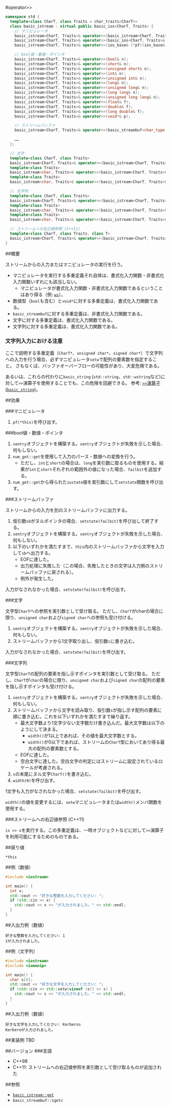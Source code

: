#operator>>
```cpp
namespace std {
  template<class CharT, class Traits = char_traits<CharT>>
  class basic_istream : virtual public basic_ios<CharT, Traits> {
    // マニピュレータ
    basic_istream<CharT, Traits>& operator>>(basic_istream<CharT, Traits>& (*pf)(basic_istream<CharT, Traits>&));
    basic_istream<CharT, Traits>& operator>>(basic_ios<CharT, Traits>& (*pf)(basic_ios<CharT, Traits>&));
    basic_istream<CharT, Traits>& operator>>(ios_base& (*pf)(ios_base&));

    // bool値・数値・ポインタ
    basic_istream<CharT, Traits>& operator>>(bool& n);
    basic_istream<CharT, Traits>& operator>>(short& n);
    basic_istream<CharT, Traits>& operator>>(unsigned short& n);
    basic_istream<CharT, Traits>& operator>>(int& n);
    basic_istream<CharT, Traits>& operator>>(unsigned int& n);
    basic_istream<CharT, Traits>& operator>>(long& n);
    basic_istream<CharT, Traits>& operator>>(unsigned long& n);
    basic_istream<CharT, Traits>& operator>>(long long& n);
    basic_istream<CharT, Traits>& operator>>(unsigned long long& n);
    basic_istream<CharT, Traits>& operator>>(float& f);
    basic_istream<CharT, Traits>& operator>>(double& f);
    basic_istream<CharT, Traits>& operator>>(long double& f);
    basic_istream<CharT, Traits>& operator>>(void*& p);

    // ストリームバッファ
    basic_istream<CharT, Traits>& operator>>(basic_streambuf<char_type, Traits>* sb);

    ……
  };

  // 文字
  template<class CharT, class Traits>
  basic_istream<CharT, Traits>& operator>>(basic_istream<CharT, Traits>& is, CharT& c);
  template<class Traits>
  basic_istream<char, Traits>& operator>>(basic_istream<CharT, Traits>& is, unsigned char& c);
  template<class Traits>
  basic_istream<char, Traits>& operator>>(basic_istream<CharT, Traits>& is, signed char& c);

  // 文字列
  template<class CharT, class Traits>
  basic_istream<CharT, Traits>& operator>>(basic_istream<CharT, Traits>& is, CharT* c);
  template<class Traits>
  basic_istream<char, Traits>& operator>>(basic_istream<CharT, Traits>& is, unsigned char* c);
  template<class Traits>
  basic_istream<char, Traits>& operator>>(basic_istream<CharT, Traits>& is, signed char* c);

  // ストリームへの右辺値参照 (C++11)
  template<class CharT, class Traits, class T>
  basic_istream<CharT, Traits>& operator>>(basic_istream<CharT, Traits>&& is, T& x);
}
```

##概要

ストリームからの入力またはマニピュレータの実行を行う。

- マニピュレータを実行する多重定義それ自体は、書式化入力関数・非書式化入力関数いずれにも該当しない。
    - マニピュレータが書式化入力関数・非書式化入力関数であるということはあり得る（例: [`ws`](../ws.md)）。
- 数値型（`bool`も含む）と`void*`に対する多重定義は、書式化入力関数である。
- `basic_streambuf`に対する多重定義は、非書式化入力関数である。
- 文字に対する多重定義は、書式化入力関数である。
- 文字列に対する多重定義は、書式化入力関数である。

### 文字列入力における注意

ここで説明する多重定義（`CharT*`、`unsigned char*`、`signed char*`）で文字列への入力を行う場合、必ずマニピュレータ`setw`で配列の要素数を指定すること。
さもなくば、バッファオーバーフローの可能性があり、大変危険である。

あるいは、これらの代わりに`basic_string` (`std::string`、`std::wstring`など)に対して`>>`演算子を使用することでも、この危険を回避できる。
参考: [`>>`演算子 (`basic_string`)](../../basic_string/op_istream.md)。

##効果

###マニピュレータ

1. `pf(*this)`を呼び出す。

###bool値・数値・ポインタ

1. `sentry`オブジェクトを構築する。`sentry`オブジェクトが失敗を示した場合、何もしない。
1. `num_get::get`を使用して入力のパース・数値への変換を行う。
    - ただし、`int`と`short`の場合は、`long`を実引数に取るものを使用する。結果が`int`と`short`それぞれの範囲外の値になった場合、`failbit`を追加する。
1. `num_get::get`から得られた`iostate`値を実引数にして`setstate`関数を呼び出す。

###ストリームバッファ

ストリームからの入力を別のストリームバッファに出力する。

1. 仮引数`sb`がヌルポインタの場合、`setstate(failbit)`を呼び出して終了する。
1. `sentry`オブジェクトを構築する。`sentry`オブジェクトが失敗を示した場合、何もしない。
1. 以下のいずれかを満たすまで、`this`内のストリームバッファから文字を入力して`sb`へ出力する。
    - EOFに達した。
    - 出力処理に失敗した（この場合、失敗したときの文字は入力側のストリームバッファに戻される）。
    - 例外が発生した。

入力がなされなかった場合、`setstate(failbit)`を呼び出す。

###文字

文字型`CharT`への参照を実引数として受け取る。
ただし、`CharT`がcharの場合に限り、`unsigned char`および`signed char`への参照も受け付ける。

1. `sentry`オブジェクトを構築する。`sentry`オブジェクトが失敗を示した場合、何もしない。
1. ストリームバッファから1文字取り出し、仮引数`c`に書き込む。

入力がなされなかった場合、`setstate(failbit)`を呼び出す。

###文字列

文字型`CharT`の配列の要素を指し示すポインタを実引数として受け取る。
ただし、`CharT`が`char`の場合に限り、`unsigned char`および`signed char`の配列の要素を指し示すポインタも受け付ける。

1. `sentry`オブジェクトを構築する。`sentry`オブジェクトが失敗を示した場合、何もしない。
1. ストリームバッファから文字を読み取り、仮引数`s`が指し示す配列の要素に順に書き込む。これを以下いずれかを満たすまで繰り返す。
    - 最大文字数より1文字少ない文字数だけ書き込んだ。最大文字数は以下のようにして決まる。
        - `width()`が1以上であれば、その値を最大文字数とする。
        - `width()`が0以下であれば、ストリームの`CharT`型においてあり得る最大の配列の要素数とする。
    - EOFに達した。
    - 空白文字に達した。空白文字の判定にはストリームに設定されているロケールが考慮される。
1. `s`の末尾にヌル文字`CharT()`を書き込む。
1. `width(0)`を呼び出す。

1文字も入力がなされなかった場合、`setstate(failbit)`を呼び出す。

`width()`の値を変更するには、`setw`マニピュレータまたは`width()`メンバ関数を使用する。

###ストリームへの右辺値参照 (C++11)

`is >> x`を実行する。この多重定義は、一時オブジェクトなどに対して`>>`演算子を利用可能にするためのものである。


##戻り値

`*this`

##例（数値）
```cpp
#include <iostream>

int main() {
  int x;
  std::cout << "好きな整数を入力してください: ";
  if (std::cin >> x) {
    std::cout << x << "が入力されました。" << std::endl;
  }
}
```

##入出力例（数値）
```
好きな整数を入力してください: 1
1が入力されました。
```

##例（文字列）
```cpp
#include <iostream>
#include <iomanip>

int main() {
  char s[8];
  std::cout << "好きな文字を入力してください: ";
  if (std::cin >> std::setw(sizeof (s)) >> s) {
    std::cout << s << "が入力されました。" << std::endl;
  }
}
```

##入出力例（数値）
```
好きな文字を入力してください: Kerberos
Kerberoが入力されました。
```

##実装例
TBD

##バージョン
###言語
- C++98
- C++11: ストリームへの右辺値参照を実引数として受け取るものが追加された

##参照

- [`basic_istream::get`](./get.md)
- `basic_streambuf::sgetc`

